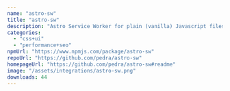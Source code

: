 ```yaml
---
name: "astro-sw"
title: "astro-sw"
description: "Astro Service Worker for plain (vanilla) Javascript files."
categories:
  - "css+ui"
  - "performance+seo"
npmUrl: "https://www.npmjs.com/package/astro-sw"
repoUrl: "https://github.com/pedra/astro-sw"
homepageUrl: "https://github.com/pedra/astro-sw#readme"
image: "/assets/integrations/astro-sw.png"
downloads: 44
---
```

